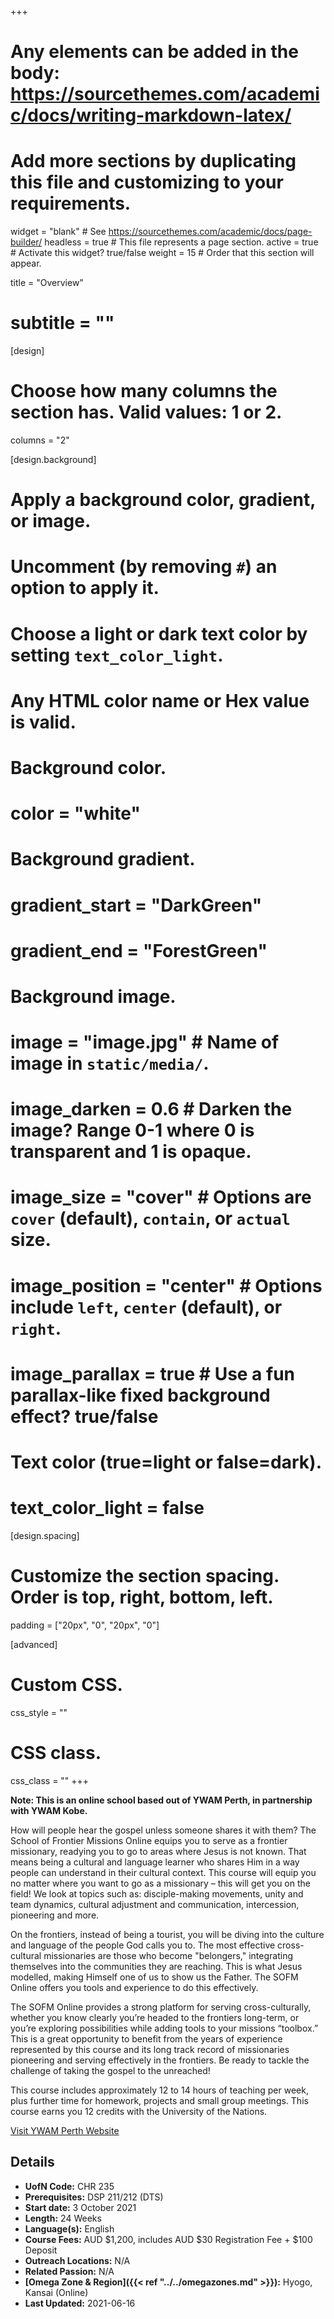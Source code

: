 +++
# Any elements can be added in the body: https://sourcethemes.com/academic/docs/writing-markdown-latex/
# Add more sections by duplicating this file and customizing to your requirements.

widget = "blank"  # See https://sourcethemes.com/academic/docs/page-builder/
headless = true  # This file represents a page section.
active = true  # Activate this widget? true/false
weight = 15  # Order that this section will appear.

title = "Overview"
# subtitle = ""

[design]
  # Choose how many columns the section has. Valid values: 1 or 2.
  columns = "2"

[design.background]
  # Apply a background color, gradient, or image.
  #   Uncomment (by removing `#`) an option to apply it.
  #   Choose a light or dark text color by setting `text_color_light`.
  #   Any HTML color name or Hex value is valid.

  # Background color.
  # color = "white"

  # Background gradient.
  # gradient_start = "DarkGreen"
  # gradient_end = "ForestGreen"

  # Background image.
  # image = "image.jpg"  # Name of image in `static/media/`.
  # image_darken = 0.6  # Darken the image? Range 0-1 where 0 is transparent and 1 is opaque.
  # image_size = "cover"  #  Options are `cover` (default), `contain`, or `actual` size.
  # image_position = "center"  # Options include `left`, `center` (default), or `right`.
  # image_parallax = true  # Use a fun parallax-like fixed background effect? true/false

  # Text color (true=light or false=dark).
  # text_color_light = false

[design.spacing]
  # Customize the section spacing. Order is top, right, bottom, left.
  padding = ["20px", "0", "20px", "0"]

[advanced]
 # Custom CSS.
 css_style = ""

 # CSS class.
 css_class = ""
+++

**Note: This is an online school based out of YWAM Perth, in partnership with YWAM Kobe.**


How will people hear the gospel unless someone shares it with them? The School of Frontier Missions Online equips you to serve as a frontier missionary, readying you to go to areas where Jesus is not known. That means being a cultural and language learner who shares Him in a way people can understand in their cultural context. This course will equip you no matter where you want to go as a missionary – this will get you on the field! We look at topics such as: disciple-making movements, unity and team dynamics, cultural adjustment and communication, intercession, pioneering and more.

On the frontiers, instead of being a tourist, you will be diving into the culture and language of the people God calls you to. The most effective cross-cultural missionaries are those who become "belongers," integrating themselves into the communities they are reaching. This is what Jesus modelled, making Himself one of us to show us the Father. The SOFM Online offers you tools and experience to do this effectively.

The SOFM Online provides a strong platform for serving cross-culturally, whether you know clearly you’re headed to the frontiers long-term, or you’re exploring possibilities while adding tools to your missions “toolbox.” This is a great opportunity to benefit from the years of experience represented by this course and its long track record of missionaries pioneering and serving effectively in the frontiers. Be ready to tackle the challenge of taking the gospel to the unreached!

This course includes approximately 12 to 14 hours of teaching per week, plus further time for homework, projects and small group meetings. This course earns you 12 credits with the University of the Nations.

[Visit YWAM Perth Website](https://www.ywamperth.org.au/further-accredited-training/school-of-frontier-missions-online)

## Details

* **UofN Code:** CHR 235
* **Prerequisites:** DSP 211/212 (DTS)
* **Start date:** 3 October 2021
* **Length:** 24 Weeks
* **Language(s):** English
* **Course Fees:** AUD $1,200, includes AUD $30 Registration Fee + $100 Deposit
* **Outreach Locations:** N/A
* **Related Passion:** N/A
* **[Omega Zone & Region]({{< ref "../../omegazones.md" >}}):** Hyogo, Kansai (Online)
* **Last Updated:** 2021-06-16
